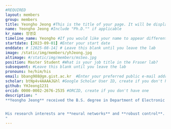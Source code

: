 ```yaml
---
#REQUIRED
layout: members
group: members
title: Yeongho Jeong #This is the title of your page. It will be displayed in the navigation bar and on the page itself.
name: Yeongho Jeong #Include "Ph.D."" if applicable
kr_name: 정영호
timeline_name: Yeongho #If you would like your name to appear differently on the Lab timeline, fill out this line.
startdate: [2023-09-01] #Enter your start date
enddate: # [2025-08-14] # Leave this blank until you leave the lab
image: /static/img/members/yhJeong.jpg 
altimage: #/static/img/members/msSeo.jpg 
position: Master Student #What is your job title in the Fraser lab?
subsequent: #Leave this blank until you leave the lab
pronouns: he/him/his
email: bbang988@gm.gist.ac.kr  #Enter your preferred public e-mail address
scholar: btNp4v4AAAAJ&hl #Google Scholar User ID, create if you don't have one
github: YHJeong1231
orcid: 0000-0002-2676-2535 #ORCID, create if you don't have one
description: "
**Yeongho Jeong** received the B.S. degree in Department of Electronic Engineering from **Kumoh National Institute of Tecnology** and is currently pursuing the M.S. degree in Department of Mechanical Engineering at the **Gwangju Institute of Science and Technology (GIST)**, South Korea.


His research interests are **neural networks** and **robust control**.
"
---
```

